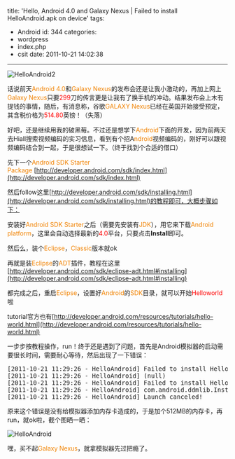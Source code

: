 title: 'Hello, Android 4.0 and Galaxy Nexus | Failed to install HelloAndroid.apk on device'
tags:
  - Android
id: 344
categories:
  - wordpress
  - index.php
  - csit
date: 2011-10-21 14:02:38
---

![](http://localhostr.com/file/sAKPhqJ/HelloAndroid2.jpg "HelloAndroid2")

话说前天<span style="color: #f18200;">Android 4.0</span>和<span style="color: #f18200;">Galaxy Nexus</span>的发布会还是让我小激动的，再加上网上<span style="color: #f18200;">Galaxy Nexus</span>只要<span style="color: #ff0000;">299</span>刀的传言更是让我有了换手机的冲动。结果发布会上木有提钱的事情，随后，有消息称，谷歌<span style="color: #f18200;">GALAXY Nexus</span>已经在英国开始接受预定，其含税价格为<span style="color: #ff0000;">514.80</span>英镑！（失落）

<!--more-->

好吧，还是继续用我的破黑莓。不过还是想学下<span style="color: #f18200;">Android</span>下面的开发，因为前两天去Hiall搜索视频编码的实习信息，看到有个招A<span style="color: #f18200;">ndroid</span>视频编码的，刚好可以跟视频编码结合到一起，于是很想试一下。（终于找到个合适的借口）

先下一个<span style="color: #f18200;">Android SDK Starter Package</span> [http://developer.android.com/sdk/index.html](http://developer.android.com/sdk/index.html)

然后follow这里[http://developer.android.com/sdk/installing.html](http://developer.android.com/sdk/installing.html)的教程即可，大概步骤如下：

安装好<span style="color: #f18200;">Android SDK Starter</span>之后（需要先安装有<span style="color: #f18200;">JDK</span>），用它来下载<span style="color: #f18200;">Android platform</span>，这里会自动选择最新的<span style="color: #ff0000;">4.0</span>平台，只要点击**Install**即可。

然后么，装个<span style="color: #f18200;">Eclipse</span>，<span style="color: #f18200;">Classic</span>版本就ok

再就是装<span style="color: #f18200;">Eclipse</span>的<span style="color: #f18200;">ADT</span>插件，教程在这里[http://developer.android.com/sdk/eclipse-adt.html#installing](http://developer.android.com/sdk/eclipse-adt.html#installing)

都完成之后，重启<span style="color: #f18200;">Eclipse</span>，设置好<span style="color: #f18200;">Android</span>的<span style="color: #f18200;">SDK</span>目录，就可以开始<span style="color: #ff0000;">Helloworld</span>啦

tutorial官方也有[http://developer.android.com/resources/tutorials/hello-world.html](http://developer.android.com/resources/tutorials/hello-world.html)

一步步按教程操作，run！终于还是遇到了问题，首先是Android模拟器的启动需要很长时间，需要耐心等待，然后出现了一下错误：
<pre>[2011-10-21 11:29:26 - HelloAndroid] Failed to install HelloAndroid.apk on device 'emulator-5556!
[2011-10-21 11:29:26 - HelloAndroid] (null)
[2011-10-21 11:29:26 - HelloAndroid] Failed to install HelloAndroid.apk on device 'emulator-5556': EOF
[2011-10-21 11:29:26 - HelloAndroid] com.android.ddmlib.InstallException: EOF
[2011-10-21 11:29:26 - HelloAndroid] Launch canceled!</pre>
原来这个错误是没有给模拟器添加内存卡造成的，于是加个512MB的内存卡，再run，就ok啦，截个图晒一晒：

![](http://localhostr.com/file/krgrLJV/HelloAndroid.jpg "HelloAndroid")

嘿，买不起<span style="color: #f18200;">Galaxy Nexus</span>，就拿模拟器先过把瘾了。